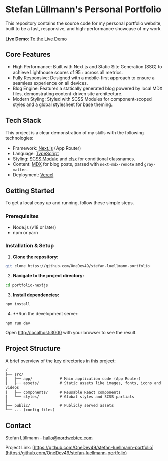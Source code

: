# Stefan Lüllmann's Personal Portfolio

This repository contains the source code for my personal portfolio website, built to be a fast, responsive, and high-performance showcase of my work.

**Live Demo**: [To the Live Demo](https://www.nordwebtec.com/)

## Core Features
- High Performance: Built with Next.js and Static Site Generation (SSG) to achieve Lighthouse scores of 95+ across all metrics.
- Fully Responsive: Designed with a mobile-first approach to ensure a seamless experience on all devices.
- Blog Engine: Features a statically generated blog powered by local MDX files, demonstrating content-driven site architecture.
- Modern Styling: Styled with SCSS Modules for component-scoped styles and a global stylesheet for base theming.

## Tech Stack
This project is a clear demonstration of my skills with the following technologies:

- Framework: [Next.js](https://nextjs.org/) (App Router)
- Language: [TypeScript](https://www.typescript.org/)
- Styling: [SCSS Module](https://sass-lang.com/) and [clsx](https://github.com/lukeed/clsx) for conditional classnames.
- Content: [MDX](https://mdxjs.com/) for blog posts, parsed with `next-mdx-remote` and `gray-matter`.
- Deployment: [Vercel](https://vercel.com/)

## Getting Started
To get a local copy up and running, follow these simple steps.

### Prerequisites
- Node.js (v18 or later)
- npm or yarn

### Installation & Setup
1. **Clone the repository:**
```bash
git clone https://github.com/OneDev49/stefan-luellmann-portfolio
```

2. **Navigate to the project directory:**
```bash
cd portfolio-nextjs
```

3. **Install dependencies:**
```bash
npm install
```

4. **Run the development server:
```bash
npm run dev
```
Open [http://localhost:3000](http://localhost:3000) with your browser to see the result.

## Project Structure
A brief overview of the key directories in this project:
```text
/
├── src/                
|   ├── app/            # Main application code (App Router)
|   ├── assets/         # Static assets like images, fonts, icons and videos
|   ├── components/     # Reusable React components
|   └── styles/         # Global styles and SCSS partials
|
├── public/             # Publicly served assets
└── ... (config files)
```


## Contact
Stefan Lüllmann - [hallo@nordwebtec.com](mailto:hallo@nordwebtec.com)

Project Link: [https://github.com/OneDev49/stefan-luellmann-portfolio](https://github.com/OneDev49/stefan-luellmann-portfolio)